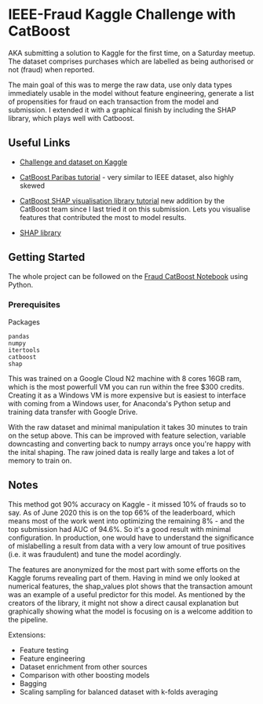 # IEEE-Fraud Kaggle Challenge with CatBoost

AKA submitting a solution to Kaggle for the first time, on a Saturday meetup. The dataset comprises purchases which are labelled as being authorised or not (fraud) when reported. 

The main goal of this was to merge the raw data, use only data types immediately usable in the model without feature engineering, generate a list of propensities for fraud on each transaction from the model and submission. I extended it with a graphical finish by including the SHAP library, which plays well with Catboost.

## Useful Links

* [Challenge and dataset on Kaggle](https://www.kaggle.com/c/ieee-fraud-detection)

* [CatBoost Paribas tutorial](https://github.com/catboost/tutorials/blob/master/competition_examples/kaggle_paribas.ipynb) - very similar to IEEE dataset, also highly skewed  

* [CatBoost SHAP visualisation library tutorial](https://github.com/catboost/tutorials/blob/master/model_analysis/shap_values_tutorial.ipynb) new addition by the CatBoost team since I last tried it on this submission. Lets you visualise features that contributed the most to model results.

* [SHAP library](https://github.com/slundberg/shap)

## Getting Started

The whole project can be followed on the [Fraud CatBoost Notebook](https://github.com/NatMota/kaggle-ieee-fraud/blob/master/Fraud%20Catboost.ipynb) using Python.

### Prerequisites

Packages

```
pandas
numpy
itertools
catboost
shap
```

This was trained on a Google Cloud N2 machine with 8 cores 16GB ram, which is the most powerfull VM you can run within the free $300 credits. Creating it as a Windows VM is more expensive but is easiest to interface with coming from a Windows user, for Anaconda's Python setup and training data transfer with Google Drive.

With the raw dataset and minimal manipulation it takes 30 minutes to train on the setup above. This can be improved with feature selection, variable downcasting and converting back to numpy arrays once you're happy with the inital shaping. The raw joined data is really large and takes a lot of memory to train on.

## Notes

This method got 90% accuracy on Kaggle - it missed 10% of frauds so to say. As of June 2020 this is on the top 66% of the leaderboard, which means most of the work went into optimizing the remaining 8% - and the top submission had AUC of 94.6%. So it's a good result with minimal configuration. In production, one would have to understand the significance of mislabelling a result from data with a very low amount of true positives (i.e. it was fraudulent) and tune the model acordingly.

The features are anonymized for the most part with some efforts on the Kaggle forums revealing part of them. Having in mind we only looked at numerical features, the shap_values plot shows that the transaction amount was an example of a useful predictor for this model. As mentioned by the creators of the library, it might not show a direct causal explanation but graphically showing what the model is focusing on is a welcome addition to the pipeline. 

Extensions:

* Feature testing
* Feature engineering
* Dataset enrichment from other sources
* Comparison with other boosting models
* Bagging
* Scaling sampling for balanced dataset with k-folds averaging
